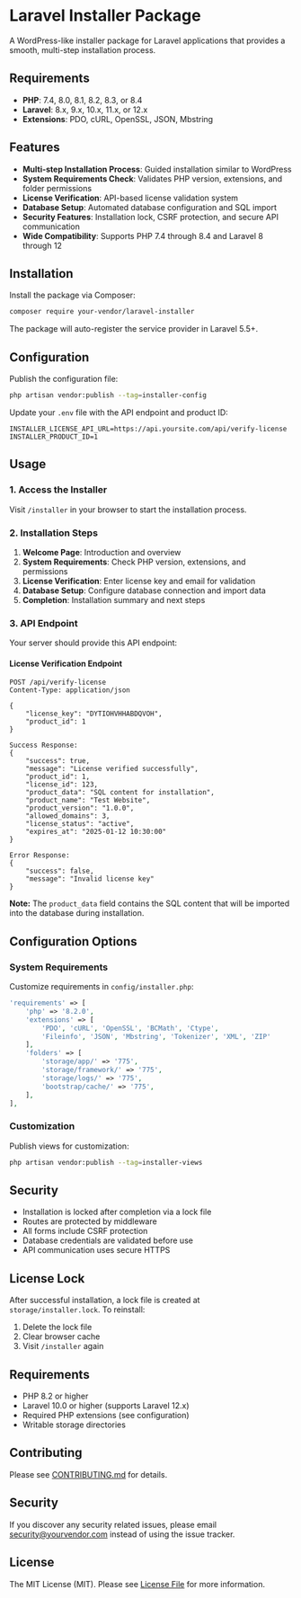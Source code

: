 # Laravel Installer Package

A WordPress-like installer package for Laravel applications that provides a smooth, multi-step installation process.

## Requirements

- **PHP**: 7.4, 8.0, 8.1, 8.2, 8.3, or 8.4
- **Laravel**: 8.x, 9.x, 10.x, 11.x, or 12.x
- **Extensions**: PDO, cURL, OpenSSL, JSON, Mbstring

## Features

- **Multi-step Installation Process**: Guided installation similar to WordPress
- **System Requirements Check**: Validates PHP version, extensions, and folder permissions
- **License Verification**: API-based license validation system
- **Database Setup**: Automated database configuration and SQL import
- **Security Features**: Installation lock, CSRF protection, and secure API communication
- **Wide Compatibility**: Supports PHP 7.4 through 8.4 and Laravel 8 through 12

## Installation

Install the package via Composer:

```bash
composer require your-vendor/laravel-installer
```

The package will auto-register the service provider in Laravel 5.5+.

## Configuration

Publish the configuration file:

```bash
php artisan vendor:publish --tag=installer-config
```

Update your `.env` file with the API endpoint and product ID:

```env
INSTALLER_LICENSE_API_URL=https://api.yoursite.com/api/verify-license
INSTALLER_PRODUCT_ID=1
```

## Usage

### 1. Access the Installer

Visit `/installer` in your browser to start the installation process.

### 2. Installation Steps

1. **Welcome Page**: Introduction and overview
2. **System Requirements**: Check PHP version, extensions, and permissions
3. **License Verification**: Enter license key and email for validation
4. **Database Setup**: Configure database connection and import data
5. **Completion**: Installation summary and next steps

### 3. API Endpoint

Your server should provide this API endpoint:

#### License Verification Endpoint
```
POST /api/verify-license
Content-Type: application/json

{
    "license_key": "DYTIOHVHHABDQVOH",
    "product_id": 1
}

Success Response:
{
    "success": true,
    "message": "License verified successfully",
    "product_id": 1,
    "license_id": 123,
    "product_data": "SQL content for installation",
    "product_name": "Test Website",
    "product_version": "1.0.0",
    "allowed_domains": 3,
    "license_status": "active",
    "expires_at": "2025-01-12 10:30:00"
}

Error Response:
{
    "success": false,
    "message": "Invalid license key"
}
```

**Note:** The `product_data` field contains the SQL content that will be imported into the database during installation.

## Configuration Options

### System Requirements

Customize requirements in `config/installer.php`:

```php
'requirements' => [
    'php' => '8.2.0',
    'extensions' => [
        'PDO', 'cURL', 'OpenSSL', 'BCMath', 'Ctype',
        'Fileinfo', 'JSON', 'Mbstring', 'Tokenizer', 'XML', 'ZIP'
    ],
    'folders' => [
        'storage/app/' => '775',
        'storage/framework/' => '775',
        'storage/logs/' => '775',
        'bootstrap/cache/' => '775',
    ],
],
```

### Customization

Publish views for customization:

```bash
php artisan vendor:publish --tag=installer-views
```

## Security

- Installation is locked after completion via a lock file
- Routes are protected by middleware
- All forms include CSRF protection
- Database credentials are validated before use
- API communication uses secure HTTPS

## License Lock

After successful installation, a lock file is created at `storage/installer.lock`. To reinstall:

1. Delete the lock file
2. Clear browser cache
3. Visit `/installer` again

## Requirements

- PHP 8.2 or higher
- Laravel 10.0 or higher (supports Laravel 12.x)
- Required PHP extensions (see configuration)
- Writable storage directories

## Contributing

Please see [CONTRIBUTING.md](CONTRIBUTING.md) for details.

## Security

If you discover any security related issues, please email security@yourvendor.com instead of using the issue tracker.

## License

The MIT License (MIT). Please see [License File](LICENSE.md) for more information.
